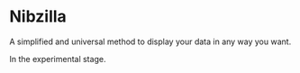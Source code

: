 # Nibzilla

A simplified and universal method to display your data in any way you want.

In the experimental stage.